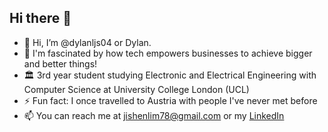 ## Hi there 👋
* 👋 Hi, I’m @dylanljs04 or Dylan.
* 👀 I'm fascinated by how tech empowers businesses to achieve bigger and better things!
* 🏛️ 3rd year student studying Electronic and Electrical Engineering with Computer Science at University College London (UCL)
* ⚡ Fun fact: I once travelled to Austria with people I've never met before
* 📫 You can reach me at jishenlim78@gmail.com or my [LinkedIn](https://www.linkedin.com/in/dylanljs/)

<!--
**dylanljs04/dylanljs04** is a ✨ _special_ ✨ repository because its `README.md` (this file) appears on your GitHub profile.

Here are some ideas to get you started:

- 🔭 I’m currently working on ...
- 🌱 I’m currently learning ...
- 👯 I’m looking to collaborate on ...
- 🤔 I’m looking for help with ...
- 💬 Ask me about ...
- 📫 How to reach me: ...
- 😄 Pronouns: ...
- ⚡ Fun fact: ...
-->
